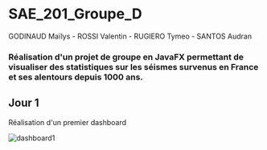 # SAE_201_Groupe_D
GODINAUD Maïlys - ROSSI Valentin - RUGIERO Tymeo - SANTOS Audran

### Réalisation d'un projet de groupe en JavaFX permettant de visualiser des statistiques sur les séismes survenus en France et ses alentours depuis 1000 ans.

## Jour 1
Réalisation d'un premier dashboard

![dashboard1](https://github.com/MailysGodinaudG21207635/SAE_201_Groupe_D/blob/master/src/main/resources/com/example/sae_201_groupe_d/dashboard1.png)
